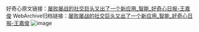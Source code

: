 好奇心原文链接：[屡败屡战的社交巨头又出了一个新应用_智能_好奇心日报-王嘉俊](https://www.qdaily.com/articles/8063.html)
WebArchive归档链接：[屡败屡战的社交巨头又出了一个新应用_智能_好奇心日报-王嘉俊](http://web.archive.org/web/20190623152014/https://www.qdaily.com/articles/8063.html)
![image](http://ww3.sinaimg.cn/large/007d5XDpgy1g3vchkenfuj30u04o97wh)